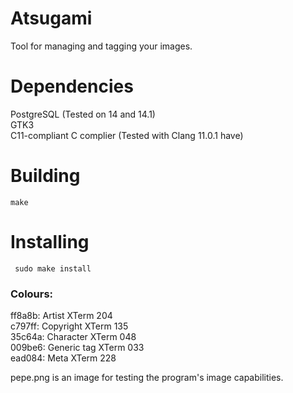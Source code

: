 Atsugami
========
Tool for managing and tagging your images.

# Dependencies  
PostgreSQL (Tested on 14 and 14.1)  
GTK3  
C11-compliant C complier (Tested with Clang 11.0.1 have)

# Building  
`make`  


# Installing  
` sudo make install`

### Colours:
ff8a8b: Artist		XTerm 204  
c797ff: Copyright	XTerm 135  
35c64a: Character	XTerm 048  
009be6: Generic tag	XTerm 033  
ead084: Meta		XTerm 228  

pepe.png is an image for testing the program's image capabilities.
